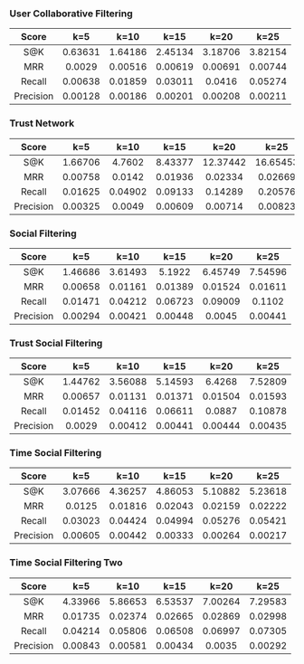 ### User Collaborative Filtering

|Score|k=5|k=10|k=15|k=20|k=25|
|:-:|:-:|:-:|:-:|:-:|:-:|
|S@K|0.63631|1.64186|2.45134|3.18706|3.82154|
|MRR|0.0029|0.00516|0.00619|0.00691|0.00744|
|Recall|0.00638|0.01859|0.03011|0.0416|0.05274|
|Precision|0.00128|0.00186|0.00201|0.00208|0.00211|

### Trust Network

|Score|k=5|k=10|k=15|k=20|k=25|
|:-:|:-:|:-:|:-:|:-:|:-:|
|S@K|1.66706|4.7602|8.43377|12.37442|16.65453|
|MRR|0.00758|0.0142|0.01936|0.02334|0.02669|
|Recall|0.01625|0.04902|0.09133|0.14289|0.20576|
|Precision|0.00325|0.0049|0.00609|0.00714|0.00823|

### Social Filtering

|Score|k=5|k=10|k=15|k=20|k=25|
|:-:|:-:|:-:|:-:|:-:|:-:|
|S@K|1.46686|3.61493|5.1922|6.45749|7.54596|
|MRR|0.00658|0.01161|0.01389|0.01524|0.01611|
|Recall|0.01471|0.04212|0.06723|0.09009|0.1102|
|Precision|0.00294|0.00421|0.00448|0.0045|0.00441|

### Trust Social Filtering

|Score|k=5|k=10|k=15|k=20|k=25|
|:-:|:-:|:-:|:-:|:-:|:-:|
|S@K|1.44762|3.56088|5.14593|6.4268|7.52809|
|MRR|0.00657|0.01131|0.01371|0.01504|0.01593|
|Recall|0.01452|0.04116|0.06611|0.0887|0.10878|
|Precision|0.0029|0.00412|0.00441|0.00444|0.00435|

### Time Social Filtering

|Score|k=5|k=10|k=15|k=20|k=25|
|:-:|:-:|:-:|:-:|:-:|:-:|
|S@K|3.07666|4.36257|4.86053|5.10882|5.23618|
|MRR|0.0125|0.01816|0.02043|0.02159|0.02222|
|Recall|0.03023|0.04424|0.04994|0.05276|0.05421|
|Precision|0.00605|0.00442|0.00333|0.00264|0.00217|

### Time Social Filtering Two

|Score|k=5|k=10|k=15|k=20|k=25|
|:-:|:-:|:-:|:-:|:-:|:-:|
|S@K|4.33966|5.86653|6.53537|7.00264|7.29583|
|MRR|0.01735|0.02374|0.02665|0.02869|0.02998|
|Recall|0.04214|0.05806|0.06508|0.06997|0.07305|
|Precision|0.00843|0.00581|0.00434|0.0035|0.00292|

